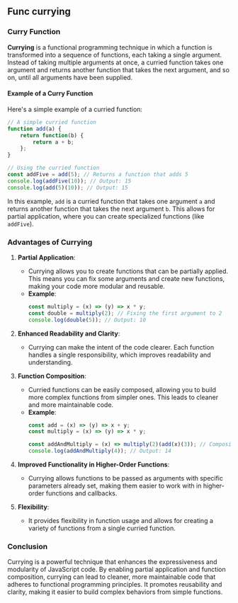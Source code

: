 


## Func currying

### Curry Function

**Currying** is a functional programming technique in which a function is transformed into a sequence of functions, each taking a single argument. Instead of taking multiple arguments at once, a curried function takes one argument and returns another function that takes the next argument, and so on, until all arguments have been supplied.

#### Example of a Curry Function

Here's a simple example of a curried function:

```javascript
// A simple curried function
function add(a) {
    return function(b) {
        return a + b;
    };
}

// Using the curried function
const addFive = add(5); // Returns a function that adds 5
console.log(addFive(10)); // Output: 15
console.log(add(5)(10)); // Output: 15
```

In this example, `add` is a curried function that takes one argument `a` and returns another function that takes the next argument `b`. This allows for partial application, where you can create specialized functions (like `addFive`).

### Advantages of Currying

1. **Partial Application**:
   - Currying allows you to create functions that can be partially applied. This means you can fix some arguments and create new functions, making your code more modular and reusable.
   - **Example**:
     ```javascript
     const multiply = (x) => (y) => x * y;
     const double = multiply(2); // Fixing the first argument to 2
     console.log(double(5)); // Output: 10
     ```

2. **Enhanced Readability and Clarity**:
   - Currying can make the intent of the code clearer. Each function handles a single responsibility, which improves readability and understanding.

3. **Function Composition**:
   - Curried functions can be easily composed, allowing you to build more complex functions from simpler ones. This leads to cleaner and more maintainable code.
   - **Example**:
     ```javascript
     const add = (x) => (y) => x + y;
     const multiply = (x) => (y) => x * y;

     const addAndMultiply = (x) => multiply(2)(add(x)(3)); // Composing functions
     console.log(addAndMultiply(4)); // Output: 14
     ```

4. **Improved Functionality in Higher-Order Functions**:
   - Currying allows functions to be passed as arguments with specific parameters already set, making them easier to work with in higher-order functions and callbacks.

5. **Flexibility**:
   - It provides flexibility in function usage and allows for creating a variety of functions from a single curried function.

### Conclusion

Currying is a powerful technique that enhances the expressiveness and modularity of JavaScript code. By enabling partial application and function composition, currying can lead to cleaner, more maintainable code that adheres to functional programming principles. It promotes reusability and clarity, making it easier to build complex behaviors from simple functions.

